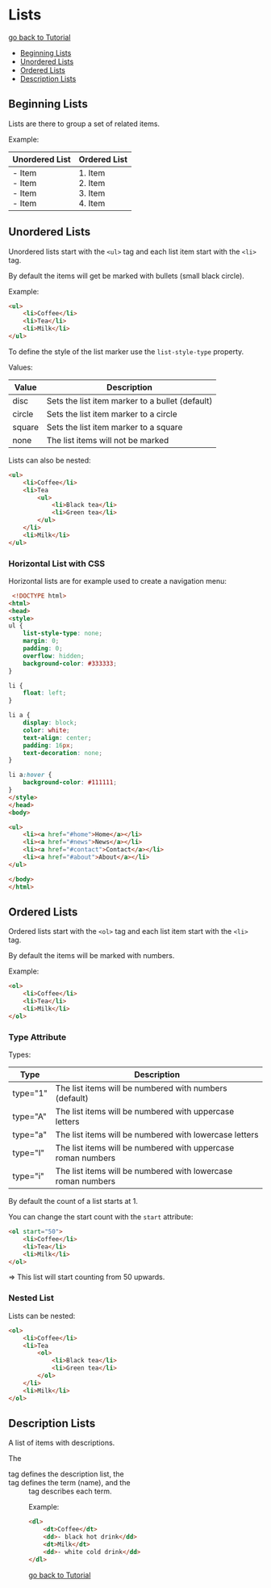 # Lists

[go back to Tutorial](00tutorial.md)

- [Beginning Lists](#beginning-lists)
- [Unordered Lists](#unordered-lists)
- [Ordered Lists](#ordered-lists)
- [Description Lists](#description-lists)

## Beginning Lists

Lists are there to group a set of related items.

Example:

| Unordered List                          | Ordered List                                |
| --------------------------------------- | ------------------------------------------- |
| - Item <br>- Item <br>- Item <br>- Item | 1. Item <br>2. Item <br>3. Item <br>4. Item |

## Unordered Lists

Unordered lists start with the `<ul>` tag and each list item start with the `<li>` tag.

By default the items will get be marked with bullets (small black circle).

Example:

```HTML
<ul>
    <li>Coffee</li>
    <li>Tea</li>
    <li>Milk</li>
</ul>
```

To define the style of the list marker use the `list-style-type` property.

Values:

| Value  | Description                                     |
| ------ | ----------------------------------------------- |
| disc   | Sets the list item marker to a bullet (default) |
| circle | Sets the list item marker to a circle           |
| square | Sets the list item marker to a square           |
| none   | The list items will not be marked               |

Lists can also be nested:

```HTML
<ul>
    <li>Coffee</li>
    <li>Tea
        <ul>
            <li>Black tea</li>
            <li>Green tea</li>
        </ul>
    </li>
    <li>Milk</li>
</ul>
```

### Horizontal List with CSS

Horizontal lists are for example used to create a navigation menu:

```HTML
 <!DOCTYPE html>
<html>
<head>
<style>
ul {
    list-style-type: none;
    margin: 0;
    padding: 0;
    overflow: hidden;
    background-color: #333333;
}

li {
    float: left;
}

li a {
    display: block;
    color: white;
    text-align: center;
    padding: 16px;
    text-decoration: none;
}

li a:hover {
    background-color: #111111;
}
</style>
</head>
<body>

<ul>
    <li><a href="#home">Home</a></li>
    <li><a href="#news">News</a></li>
    <li><a href="#contact">Contact</a></li>
    <li><a href="#about">About</a></li>
</ul>

</body>
</html>
```

## Ordered Lists

Ordered lists start with the `<ol>` tag and each list item start with the `<li>` tag.

By default the items will be marked with numbers.

Example:

```HTML
<ol>
    <li>Coffee</li>
    <li>Tea</li>
    <li>Milk</li>
</ol>
```

### Type Attribute

Types:

| Type     | Description                                                  |
| -------- | ------------------------------------------------------------ |
| type="1" | The list items will be numbered with numbers (default)       |
| type="A" | The list items will be numbered with uppercase letters       |
| type="a" | The list items will be numbered with lowercase letters       |
| type="I" | The list items will be numbered with uppercase roman numbers |
| type="i" | The list items will be numbered with lowercase roman numbers |

By default the count of a list starts at 1.

You can change the start count with the `start` attribute:

```HTML
<ol start="50">
    <li>Coffee</li>
    <li>Tea</li>
    <li>Milk</li>
</ol>
```

=> This list will start counting from 50 upwards.

### Nested List

Lists can be nested:

```HTML
<ol>
    <li>Coffee</li>
    <li>Tea
        <ol>
            <li>Black tea</li>
            <li>Green tea</li>
        </ol>
    </li>
    <li>Milk</li>
</ol> 
```

## Description Lists

A list of items with descriptions.

The <dl> tag defines the description list, the <dt> tag defines the term (name), and the <dd> tag describes each term.

Example:

```HTML
<dl>
    <dt>Coffee</dt>
    <dd>- black hot drink</dd>
    <dt>Milk</dt>
    <dd>- white cold drink</dd>
</dl>
```

[go back to Tutorial](00tutorial.md)
